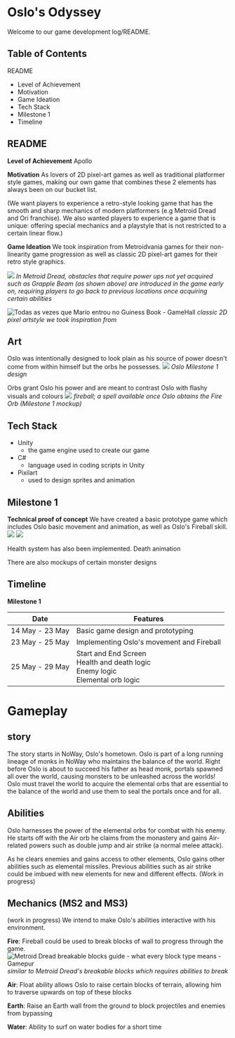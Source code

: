 
# Oslo's Odyssey
Welcome to our game development log/README.

## Table of Contents
README
* Level of Achievement
* Motivation
* Game Ideation
* Tech Stack
* Milestone 1
* Timeline



## README

**Level of Achievement**
Apollo

**Motivation**
As lovers of 2D pixel-art games as well as traditional platformer style games, making our own game that combines these 2 elements has always been on our bucket list.

(We want players to experience a retro-style looking game that has the smooth and sharp mechanics of modern platformers (e.g Metroid Dread and Ori franchise). We also wanted players to experience a game that is unique: offering special mechanics and a playstyle that is not restricted to a certain linear flow.)

**Game Ideation**
We took inspiration from Metroidvania games for their non-linearity game progression as well as classic 2D pixel-art games for their retro style graphics.

![](https://www.gamepur.com/wp-content/uploads/2021/10/11132505/grapple-beam.jpg?w=1200)
*In Metroid Dread, obstacles that require power ups not yet acquired such as Grapple Beam (as shown above) are introduced in the game early on, requiring players to go back to previous locations once acquiring certain abilities*

![Todas as vezes que Mario entrou no Guiness Book - GameHall](https://gamehall.com.br/wp-content/uploads/2022/06/443244_661579.jpg)
*classic 2D pixel artstyle we took inspiration from*
## Art
Oslo was intentionally designed to look plain as his source of power doesn't come from within himself but the orbs he possesses.
![](https://art.pixilart.com/sr20c18a77f3fab.gif)
*Oslo Milestone 1 design*

Orbs grant Oslo his power and are meant to contrast Oslo with flashy visuals and colours
![](https://art.pixilart.com/sr227c5b278632c.gif)
*fireball; a spell available once Oslo obtains the Fire Orb (Milestone 1 mockup)*


## Tech Stack

 - Unity
	 - the game engine used to create our game
- C#
	- language used in coding scripts in Unity
- Pixilart
	- used to design sprites and animation

## Milestone 1
**Technical proof of concept**
We have created a basic prototype game which includes Oslo basic movement and animation, as well as Oslo's Fireball skill.
![](https://lh3.googleusercontent.com/pw/AJFCJaU5CBkV80owJzhw2fa8v8CU5JE2LZFIyu8-00OEAW2D1tjbMhgk1mOWdE6Q3T-gKBM5PP39LV_CY-CyO0Pee0_o2UVGJPZuzC9dWIBAGY7Kgdn9ZVrxZdlMhs3N9YS1m-aXHwUAPSOQRMRkBkSA4DUszgFBQwg-3I4_dASQHljrBAhtdnxSp2mcoZj4oYFJ2VVR-WtIHhFW6bKSEQBaO0xQ29qyw04ZHDVRBY-IuCdJCDYbYLImLJidfLn1dFQt3d4vz38TIbtH_eLmbqZJOgks_HEJm3ni3aWDxbW-w34suQ9UScO1bvuv7RQbwI6hc599H-p7E5Ik3PAUzhdZAJlwN0MAck6n5hmr4nXLSw8dRxQOIzGlcqNFaegDw9zWFIUdjnpVI8wdJHaD5LDitv3Kbzw2-E9veZIHiFs4vhzzBvr9mAELNvMgd4VqRN87ISOyp1YDkW9MBgtZRbcB3HwbBzh-B9hggb-KHVaCXgG3PDguMeKkNHtuqcag_U3ubTHSuETtHP4zBRPzbmBaVuN1BHURhp2Hp8fAydj9sLXJBPMo4FwGtV-kiYmr7dGnZdosxiSnkscAV4n0P10SSPBOjraMEwRH0dU-ZhOXHKBe0HLu8Lmlmav7pJY8iHMB8-ch_CRFVhiEKEyjQV_xuHX0WvsmFejP-G8RqJk7J17OUt_9qjR5zFnL2N2djPXLU3bDUUyxWI1Xb5Mmet4XFmX1CeYm3hwIYE0fzjQUkkBRPiINFv_KcBaq8XgcLo7cDryTJmPhlnY-pUiDHLZXAGHV6KSohJEXrFKemOs564L8M-pg0e8vxNgzXLdmdSNCubdccPkAnNNp0gqxls2rzYhuLIXi8RvstPBYw7UqhvEqK8JvQh_r3bTGbLXcVJ4GlroYee4vccuL87GN3LKrs5g=w1744-h948-s-no?authuser=0)
![](https://lh3.googleusercontent.com/pw/AJFCJaUK_ydjfMitN-bKzFi5u-Y_piZZvjdTFdhaxRPlZ4mPjwI7r_KkHlBDe4Yugap17ceacm948rpi_wDRmSFPmJkVJSUfWkyvw5j-lxrekqXOUWB0KTo-BJ_Qt_79nPwk-CZm1cX1PbwH2bjpKaJDF_1xiVVqvFTzgGVm2lkVoxgGY8TBUhRVLWzSf0INqXhK8DsXeErvxVTUGLBmqviCsopFDrtwo4LFKQctdvajw6MSxJDE9zSDM4EhIch9M5fmW2IvrOZg7MhuowP-HS3Ve0Vw7hdi_mJiZ5nPCCvas3tZ_xoeQJY_NFzYOihYsGSmtOCMs5gL8Cap0kXAVkmj40cBFVCG7aOsz3G4tqyBEXo94WvHWXiW3TDWmAdcIX-xRn7sS_FWiPbUeeITNX6yhnI2LsiD1zKe9nvuAbfvZC0pzJk7ZnO-O0JUrpZAuhnrlQ_kAbN6TqW8MaTuMvl_r_H95a9LLE7LTUHPrFT003DpAVnsmYb5UlOGbygkV4tKVf-WPlwY2K9M1Ng6XCKCCmATo3UpLIsMAJEvxMYE8l9ky60QJheO6RHlyLbvDfl20Uba9fSuY4lO5nGbm26on8JX0qiqjF5rJdahET8qPZqDxLS0mIpyGgPq4WHlWNq3vy0PIopL-nbo1WloEePKvGHnIUtHGg8L-GNhb-gEpVspEchOeOj_CnmzjaSMPbm8APOZX_YBA9t6JQYMMHr03QXY94X-KSjO6Hl1Y2Ou5kSdnyzwLy-SIFhcLHCjjSV7HDdq6rWrzgxKmgBJqnZgZHJi3avLsBd6cC2JMXd6sV6K-FzjhZVQNY21oLu1bZVETur9g-7jHmZqGNzFleQaHBw5X9q58snwYjAhnjP5br6JEW4yCxKMxW0OQ1bgva3414Jcb6oyo9NedF39XwnRIZk=w1731-h942-s-no?authuser=0)

Health system has also been implemented.  Death animation

There are also mockups of certain monster designs 

## Timeline
**Milestone 1**

|Date| Features|
|----|------------|
|14 May - 23 May| Basic game design and prototyping|
|23 May - 25 May| Implementing Oslo's movement and Fireball|
|25 May - 29 May| Start and End Screen <br /> Health and death logic <br /> Enemy logic <br /> Elemental orb logic|




# Gameplay
## story
The story starts in NoWay, Oslo's hometown. Oslo is part of a long running lineage of monks in NoWay who maintains the balance of the world. Right before Oslo is about to succeed his father as head monk, portals spawned all over the world, causing monsters to be unleashed across the worlds! Oslo must travel the world to acquire the elemental orbs that are essential to the balance of the world and use them to seal the portals once and for all.

## Abilities
Oslo harnesses the power of the elemental orbs for combat with his enemy. He starts off with the Air orb he claims from the monastery and gains Air-related powers such as double jump and air strike (a normal melee attack).

As he clears enemies and gains access to other elements, Oslo gains other abilities such as elemental missiles. Previous abilities such as air strike could be imbued with new elements for new and different effects. (Work in progress)

## Mechanics (MS2 and MS3)
(work in progress)
We intend to make Oslo's abilities interactive with his environment. 

**Fire**: Fireball could be used to break blocks of wall to progress through the game.
![Metroid Dread breakable blocks guide - what every block type means - Gamepur](https://www.gamepur.com/wp-content/uploads/2021/10/15001820/hanubia.jpg)
*similar to Metroid Dread's breakable blocks which requires abilities to break*

**Air**: Float ability allows Oslo to raise certain blocks of terrain, allowing him to traverse upwards on top of these blocks

**Earth**: Raise an Earth wall from the ground to block projectiles and enemies from bypassing

**Water**: Ability to surf on water bodies for a short time

